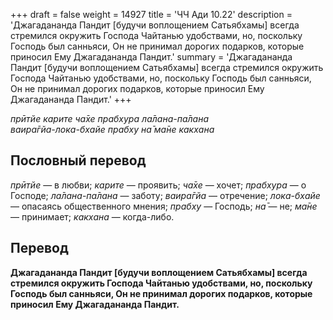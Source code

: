 +++
draft = false
weight = 14927
title = 'ЧЧ Ади 10.22'
description = 'Джагадананда Пандит [будучи воплощением Сатьябхамы] всегда стремился окружить Господа Чайтанью удобствами, но, поскольку Господь был санньяси, Он не принимал дорогих подарков, которые приносил Ему Джагадананда Пандит.'
summary = 'Джагадананда Пандит [будучи воплощением Сатьябхамы] всегда стремился окружить Господа Чайтанью удобствами, но, поскольку Господь был санньяси, Он не принимал дорогих подарков, которые приносил Ему Джагадананда Пандит.'
+++

_прӣтйе карите ча̄хе прабхура ла̄лана-па̄лана  
ваира̄гйа-лока-бхайе прабху на̄ ма̄не какхана_

## Пословный перевод

_прӣтйе_ — в любви; _карите_ — проявить; _ча̄хе_ — хочет; _прабхура_ — о Господе; _ла̄лана_\-_па̄лана_ — заботу; _ваира̄гйа_ — отречение; _лока_\-_бхайе_ — опасаясь общественного мнения; _прабху_ — Господь; _на̄_ — не; _ма̄не_ — принимает; _какхана_ — когда-либо.

## Перевод

**Джагадананда Пандит \[будучи воплощением Сатьябхамы\] всегда стремился окружить Господа Чайтанью удобствами, но, поскольку Господь был санньяси, Он не принимал дорогих подарков, которые приносил Ему Джагадананда Пандит.**
